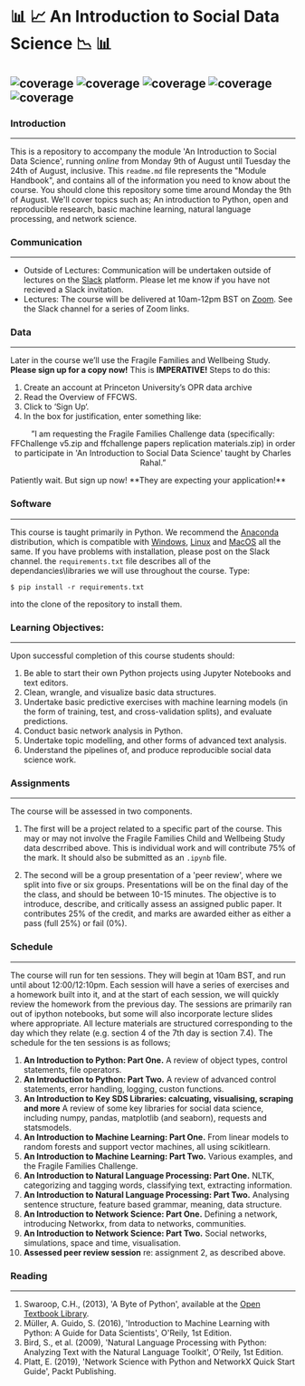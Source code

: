 #  :bar_chart: :chart_with_upwards_trend: An Introduction to Social Data Science :chart_with_downwards_trend: :bar_chart:	


 ![coverage](https://img.shields.io/badge/Purpose-Teaching-blue)
![coverage](https://img.shields.io/badge/Language-Python%203.8-red)
![coverage](https://img.shields.io/badge/License-MIT-brightgreen)
![coverage](https://img.shields.io/badge/Build-passing-yellow)
![coverage](https://img.shields.io/badge/Rating-5\5-orange)
---


### Introduction

---

This is a repository to accompany the module 'An Introduction to Social Data Science', running _online_ from Monday 9th of August until Tuesday the 24th of August, inclusive. This `readme.md` file represents the "Module Handbook", and contains all of the information you need to know about the course. You should clone this repository some time around Monday the 9th of August. We'll cover topics such as; An introduction to Python, open and reproducible research, basic machine learning, natural language processing, and network science.

### Communication

-------
* Outside of Lectures: Communication will be undertaken outside of lectures on the [Slack](https://slack.com/) platform. Please let me know if you have not recieved a Slack invitation.
* Lectures: The course will be delivered at 10am-12pm BST on [Zoom](https://zoom.us/). See the Slack channel for a series of Zoom links.


### Data

-------

Later in the course we’ll use the Fragile Families and Wellbeing Study. **Please sign up for a copy now!** This is __IMPERATIVE!__ Steps to do this:
1. Create an account at Princeton University’s OPR data archive
2. Read the Overview of FFCWS.
3. Click to ‘Sign Up‘.
4. In the box for justification, enter something like:

<p align="center">
”I am requesting the Fragile Families Challenge data (specifically: FFChallenge v5.zip and ffchallenge papers replication materials.zip) in order to participate in 'An Introduction to Social Data Science' taught by Charles Rahal.”
</p>
Patiently wait. But sign up now! **They are expecting your application!**

### Software

---

This course is taught primarily in Python. We recommend the [Anaconda](https://www.anaconda.com/products/individual) distribution, which is compatible with [Windows](https://repo.anaconda.com/archive/Anaconda3-2021.05-Windows-x86_64.exe), [Linux](https://repo.anaconda.com/archive/Anaconda3-2021.05-Linux-x86_64.sh) and [MacOS](https://repo.anaconda.com/archive/Anaconda3-2021.05-Linux-x86_64.sh) all the same. If you have problems with installation, please post on the Slack channel. the `requirements.txt` file describes all of the dependancies\libraries we will use throughout the course. Type:

```$ pip install -r requirements.txt```

into the clone of the repository to install them.

### Learning Objectives:

-------

Upon successful completion of this course students should:

  1.  Be able to start their own Python projects using Jupyter Notebooks and text editors.
  2.  Clean, wrangle, and visualize basic data structures.
  3.  Undertake basic predictive exercises with machine learning models (in the form of training, test, and cross-validation splits), and evaluate predictions.
  4.  Conduct basic network analysis in Python.
  5.  Undertake topic modelling, and other forms of advanced text analysis.
  6.  Understand the pipelines of, and produce reproducible social data science work.


### Assignments

---

The course will be assessed in two components.

1.  The first will be a project related to a specific part of the course. This may or may not involve the Fragile Families Child and Wellbeing Study data descrribed above. This is individual work and will contribute 75% of the mark. It should also be submitted as an `.ipynb` file.
    
2. The second will be a group presentation of a 'peer review', where we split into five or six groups. Presentations will be on the final day of the the class, and should be between 10-15 minutes. The objective is to introduce, describe, and critically assess an assigned public paper. It contributes 25% of the credit, and marks are awarded either as either a pass (full 25%) or fail (0%). 

### Schedule 

-------

The course will run for ten sessions. They will begin at 10am BST, and run until about 12:00/12:10pm. Each session will have a series of exercises and a homework built into it, and at the start of each session, we will quickly review the homework from the previous day. The sessions are primarily ran out of ipython notebooks, but some will also incorporate lecture slides where appropriate. All lecture materials are structured corresponding to the day which they relate (e.g. section 4 of the 7th day is section 7.4). The schedule for the ten sessions is as follows;
  
 1. **An Introduction to Python: Part One.** A review of object types, control statements, file operators.
 2. **An Introduction to Python: Part Two.** A review of advanced control statements, error handling, logging, custon functions.
 3. **An Introduction to Key SDS Libraries: calcuating, visualising, scraping and more** A review of some key libraries for social data science, including numpy, pandas, matplotlib (and seaborn), requests and statsmodels.
 4. **An Introduction to Machine Learning: Part One.** From linear models to random forests and support vector machines, all using scikitlearn.
 5. **An Introduction to Machine Learning: Part Two.** Various examples, and the Fragile Families Challenge.
 6. **An Introduction to Natural Language Processing: Part One.** NLTK, categorizing and tagging words, classifying text, extracting information.
 7. **An Introduction to Natural Language Processing: Part Two.** Analysing sentence structure, feature based grammar, meaning, data structure.
 8. **An Introduction to Network Science: Part One.** Defining a network, introducing Networkx, from data to networks, communities.
 9. **An Introduction to Network Science: Part Two.** Social networks, simulations, space and time, visualisation.
 10. **Assessed peer review session** re: assignment 2, as described above.

### Reading

-------

  1.  Swaroop, C.H., (2013), 'A Byte of Python', available at the [Open Textbook Library](https://open.umn.edu/opentextbooks/textbooks/581).
  2.  Müller, A. Guido, S. (2016), 'Introduction to Machine Learning with Python: A Guide for Data Scientists', O'Reily, 1st Edition.
  3.  Bird, S., et al. (2009), 'Natural Language Processing with Python: Analyzing Text with the Natural Language Toolkit', O'Reily, 1st Edition.
  4.  Platt, E. (2019), 'Network Science with Python and NetworkX Quick Start Guide', Packt Publishing.

